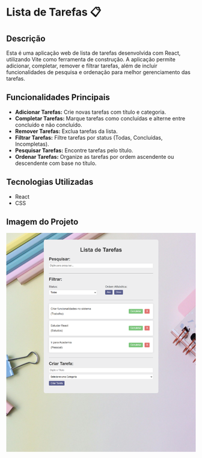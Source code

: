 # Lista de Tarefas 📋

## Descrição

Esta é uma aplicação web de lista de tarefas desenvolvida com React, utilizando Vite como ferramenta de construção. A aplicação permite adicionar, completar, remover e filtrar tarefas, além de incluir funcionalidades de pesquisa e ordenação para melhor gerenciamento das tarefas.

## Funcionalidades Principais

- **Adicionar Tarefas:** Crie novas tarefas com título e categoria.
- **Completar Tarefas:** Marque tarefas como concluídas e alterne entre concluído e não concluído.
- **Remover Tarefas:** Exclua tarefas da lista.
- **Filtrar Tarefas:** Filtre tarefas por status (Todas, Concluídas, Incompletas).
- **Pesquisar Tarefas:** Encontre tarefas pelo título.
- **Ordenar Tarefas:** Organize as tarefas por ordem ascendente ou descendente com base no título.

## Tecnologias Utilizadas

- React
- CSS

## Imagem do Projeto

![Lista de Tarefas](/src/img/todoList-imag.png)



